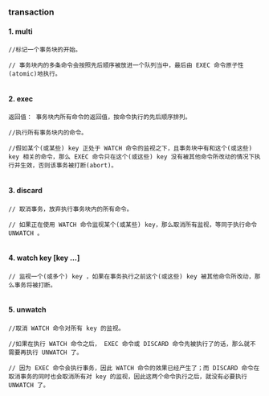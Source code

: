 ### transaction

#### 1. multi

````
//标记一个事务块的开始。
  
// 事务块内的多条命令会按照先后顺序被放进一个队列当中，最后由 EXEC 命令原子性(atomic)地执行。
   
````

#### 2. exec

````
返回值： 事务块内所有命令的返回值，按命令执行的先后顺序排列。

//执行所有事务块内的命令。
  
//假如某个(或某些) key 正处于 WATCH 命令的监视之下，且事务块中有和这个(或这些) key 相关的命令，那么 EXEC 命令只在这个(或这些) key 没有被其他命令所改动的情况下执行并生效，否则该事务被打断(abort)。
   
````

#### 3. discard

````
// 取消事务，放弃执行事务块内的所有命令。
   
// 如果正在使用 WATCH 命令监视某个(或某些) key，那么取消所有监视，等同于执行命令 UNWATCH 。
   
````

#### 4. watch key [key …]
        
````
// 监视一个(或多个) key ，如果在事务执行之前这个(或这些) key 被其他命令所改动，那么事务将被打断。
   
````

#### 5. unwatch 

``````
//取消 WATCH 命令对所有 key 的监视。

//如果在执行 WATCH 命令之后， EXEC 命令或 DISCARD 命令先被执行了的话，那么就不需要再执行 UNWATCH 了。
  
// 因为 EXEC 命令会执行事务，因此 WATCH 命令的效果已经产生了；而 DISCARD 命令在取消事务的同时也会取消所有对 key 的监视，因此这两个命令执行之后，就没有必要执行 UNWATCH 了。
   

``````
